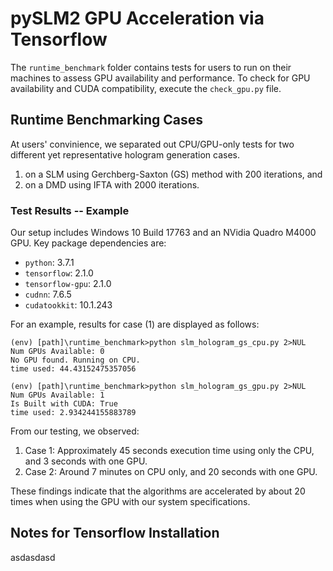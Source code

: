 pySLM2 GPU Acceleration via Tensorflow
======================================
The `runtime_benchmark` folder contains tests for users to run on their machines to assess GPU availability and performance. To check for GPU availability and CUDA compatibility, execute the `check_gpu.py` file.

Runtime Benchmarking Cases
--------------------------
At users' convinience, we separated out CPU/GPU-only tests for two different yet representative hologram generation cases.
1) on a SLM using Gerchberg-Saxton (GS) method with 200 iterations, and 
2) on a DMD using IFTA with 2000 iterations.

### Test Results -- Example
Our setup includes Windows 10 Build 17763 and an NVidia Quadro M4000 GPU. Key package dependencies are:
- `python`: 3.7.1
- `tensorflow`: 2.1.0
- `tensorflow-gpu`: 2.1.0
- `cudnn`: 7.6.5
- `cudatookkit`: 10.1.243

For an example, results for case (1) are displayed as follows:
```
(env) [path]\runtime_benchmark>python slm_hologram_gs_cpu.py 2>NUL
Num GPUs Available: 0
No GPU found. Running on CPU.
time used: 44.43152475357056

(env) [path]\runtime_benchmark>python slm_hologram_gs_gpu.py 2>NUL
Num GPUs Available: 1
Is Built with CUDA: True
time used: 2.934244155883789
```
<!-- ```
(env) [path]\runtime_benchmark>python runtime_ifta_cpu.py 2>NUL
Num GPUs Available: 0
No GPU found. Running on CPU.
Running on CPU
time used: 420.37334179878235

(pySLM2) [path]\runtime_benchmark>python runtime_ifta_gpu.py 2>NUL
Num GPUs Available: 1
Is Built with CUDA: True
time used: 20.420279026031494
``` -->

From our testing, we observed:
1. Case 1: Approximately 45 seconds execution time using only the CPU, and 3 seconds with one GPU.
2. Case 2: Around 7 minutes on CPU only, and 20 seconds with one GPU.

These findings indicate that the algorithms are accelerated by about 20 times when using the GPU with our system specifications.


Notes for Tensorflow Installation
---------------------------------
asdasdasd
